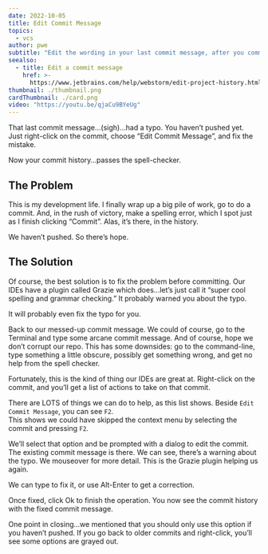 ```yaml
---
date: 2022-10-05
title: Edit Commit Message
topics:
  - vcs
author: pwe
subtitle: "Edit the wording in your last commit message, after you committed."
seealso:
  - title: Edit a commit message
    href: >-
      https://www.jetbrains.com/help/webstorm/edit-project-history.html#reword-commit
thumbnail: ./thumbnail.png
cardThumbnail: ./card.png
video: "https://youtu.be/qjaCu9BYeUg"
---
```


That last commit message…(sigh)...had a typo.
You haven’t pushed yet. Just right-click on the commit, choose “Edit Commit Message”, and fix the mistake.

Now your commit history…passes the spell-checker.

## The Problem

This is my development life.
I finally wrap up a big pile of work, go to do a commit.
And, in the rush of victory, make a spelling error, which I spot just as I finish clicking “Commit”.
Alas, it’s there, in the history.

We haven’t pushed. So there’s hope.

## The Solution

Of course, the best solution is to fix the problem before committing.
Our IDEs have a plugin called Grazie which does...let’s just call it “super cool spelling and grammar checking.”
It probably warned you about the typo.

It will probably even fix the typo for you.

Back to our messed-up commit message.
We could of course, go to the Terminal and type some arcane commit message.
And of course, hope we don’t corrupt our repo.
This has some downsides: go to the command-line, type something a little obscure, possibly get something wrong, and get no help from the spell checker.

Fortunately, this is the kind of thing our IDEs are great at.
Right-click on the commit, and you’ll get a list of actions to take on that commit.

There are LOTS of things we can do to help, as this list shows.
Beside `Edit Commit Message`, you can see `F2`.  
This shows we could have skipped the context menu by selecting the commit and pressing `F2`.

We’ll select that option and be prompted with a dialog to edit the commit.
The existing commit message is there.
We can see, there’s a warning about the typo. We mouseover for more detail.
This is the Grazie plugin helping us again.

We can type to fix it, or use Alt-Enter to get a correction.

Once fixed, click Ok to finish the operation.
You now see the commit history with the fixed commit message.

One point in closing...we mentioned that you should only use this option if you haven’t pushed.
If you go back to older commits and right-click, you’ll see some options are grayed out.
